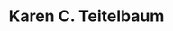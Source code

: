 ---
layout: layouts/profile.liquid
title: Karen C. Teitelbaum
id: karen_c_teitelbaum
prefix: 
first: Karen
middle: C.
last: Teitelbaum
suffix: 
currentTitle: Board Director/ Senior Advisor/ Immediate Past CEO
currentOrg: Independent Board Director&#58; Advantia Health (Chair, Compensation Committee/ Member, Quality Committee); Surgical Solutions (Member, Commercial and Operations Committee), Ingenovis Health. Senior Advisor&#58; Juniper Advisory and TVM Capital. Mentor&#58; Creative Destruction Lab.
bio: Karen C. Teitelbaum<br /><br />Board Member| CEO| Senior Advisor<br /><br />With expertise in strategy, growth, and turnaround work, Karen is a nationally recognized leader focused on ensuring corporate viability and development through driving operational excellence and transformation of care.<br /><br />Karen is a board member of Advantia Health, serving as Chair, Compensation Committee and as a member of the Quality Committee. Advantia is a privately held, growth-oriented company committed to transforming women’s health services through technology and best practices. She serves on the Commercial and Operating Committee as a board member for Surgical Solutions, a portfolio company of Grupo Vitalmex, S.A., providing sterile processing solutions to enhance operating room efficiency, quality, and physician satisfaction. <br /><br />Karen also is on the board of Ingenovis Health, a family of forward-thinking staffing healthcare companies. She served as Board member/Global Health Advisor for Blink Science, a biotechnology and digital startup providing instantaneous diagnosis of Covid-19. <br /><br />As a Senior Advisor to Juniper Advisory, Karen provides counsel to firm clients contemplating nonprofit healthcare mergers or acquisitions. She also is a Senior Advisor to TVM Capital Healthcare Partners, an emerging markets-focused healthcare private equity investment firm focused in Southeast Asia and Middle East/North Africa. She joined Creative Destruction Lab (CDL) as a mentor. CDL delivers an objectives-based program for massively scalable, seed-stage, science- and technology-based companies. CDL mentors include accomplished entrepreneurs, operators, and investors.<br /><br />As President/Chief Executive Officer of Sinai Chicago, the city’s largest private safety net healthcare system with over $1 billion in revenues, Karen oversaw a successful turnaround of financial, philanthropic, and operational performance. Results to date show a year-over-year improvement profitability, taking the organization from a loss of $42 million to a profit of $32.6 million, improved EBIDA from a negative $14.8 million to a positive $55.6 million and increased philanthropy from $2.3 million annually to $13.5 million. Karen previously served as the Executive Vice President/Chief Operating Officer, overseeing the integration into the System of a private hospital. <br /><br />An early career entrepreneur, after purchasing a rehabilitation services firm, Karen grew the company into the largest of its kind in Chicago before selling it to a publicly traded firm. Following the sale, Karen held increasingly responsible positions in nonprofit and public companies.<br /><br />Karen is an influential participant in state and national legislative policy-making agendas, working with legislators of both the Senate and Congress. She has formed strategic relationships with non-healthcare partners, creating assets in underdeveloped urban areas.<br /><br />Karen serves on civic, state, and national boards. She was the 2021 Chair of the Illinois Health and Hospital Association Board, having served as Chair of the Finance Committee and a member of the Executive, Governance and Health Equity Committees. Karen also served as a board member of America’s Essential Hospitals, as a member of the Governance Committee. She is a Visiting Lecturer at Kenya Methodist University in Nairobi.<br /><br />Awards include “One of 10 Business Leaders to Watch in 2020” by the Chicago Tribune, twice named to Crain’s Chicago Business “Notable Women in Chicago Healthcare” list, the Weizmann Institute “Women of Science” award, a recipient of the National Medical Fellowship “Leadership in Healthcare” award, and the 2021 awardee of “Community Leadership” for the Chicago Health Executives Forum. She is a member of the Chicago Network, Women Corporate Directors, the Commercial Club of Chicago, the Economic Club of Chicago, and Kellogg Executive Women’s Network. <br /><br />Karen holds an MBA from Northwestern University, J.L. Kellogg School of Management. She is a frequently requested national speaker, world traveler, avid bicyclist, and cook, and resides in Chicago, Illinois.
linkedin: https://www.linkedin.com/in/karenteitelbaum
tiktok: 
twitter: 
aboutme: 
insta: 
orgURL: 
snapchat: 
personalURL: 
smallHeadshotURL: assets/images/headshots/53DD302B-DA99-4392-8214-C2C1446757DF_converted_scaled.avif
originalHeadshotURL: assets/images/headshots/53DD302B-DA99-4392-8214-C2C1446757DF_converted_scaled.avif
tags-experience: 
 - Business Development
 - Digital Transformation
 - ESG Experience
 - Finance
 - Governance
 - HR / Human Resources
 - International
 - Mergers & Acquisitions
 - P&L&#58; $1B+
 - Private Companies
 - Transformational and Growth
 - Turnaround
 - Business Development
 - Digital Transformation
 - ESG Experience
 - Finance
 - Governance
 - HR / Human Resources
 - Mergers & Acquisitions
 - Marketing
 - P&L&#58; $500M-$1B
 - PR / Public Relations
 - Privacy
 - Private Companies
 - Procurement
 - Supply Chain
 - Transformational and Growth
 - Turnaround
tags-current-industries: 
 - Administrative and Support Services
 - Ambulatory Health Care Services
 - Corporate Directorships
 - Education and Health Services
 - Health Care and Social Assistance
 - Hospitals
 - Investment Banking
 - Private Equity
tags-current-position: 
tags-past-industries: 
 - Ambulatory Health Care Services
 - Associations
 - Civic/Public Policy
 - Community Development/Organizing
 - Construction of Buildings
 - Corporate Directorships
 - Education and Health Services
 - Educational Services
 - Finance and Insurance
 - Financial Activities
 - Foundations/Granting Agency
 - Funds, Trusts, and Other Financial Vehicles
 - Government
 - Health Care and Social Assistance
 - Hospitals
 - Human Services
 - Incubator
 - Investment Banking
 - Management of Companies and Enterprises
 - PR/Communications
 - Private Equity
 - Professional, Scientific, and Technical Services
 - Religious, Grantmaking, Civic, Professional, and Similar Organizations
 - Social Assistance
 - Technology
tags-past-position: 
 - CEO / Chief Executive Officer
 - COO / Chief Operating Officer
 - EVP / Executive Vice President
 - President
 - SVP / Senior Vice President
 - VP / Vice President
tags-current-board-service: 
    - Corporate Private
    - Private Equity
tags-past-board-service: 
    - Corporate Private
    - Nonprofit
    - Private Equity
boards-current-corporate-private: 
 - Advantia Health, Independent Director; Chair, Compensation Committee/ Member, Quality Committee
 - Ingenovis, Independent Director
 - Surgical Solutions, Independent Director; Member, Commercial and Operations Committee
boards-current-corporate-public: 
boards-current-nonprofit: 
boards-current-privateequity: 
 - Advantia Health, Independent Board Director/ Chair, Compensation Committee/ Member, Quality Committee
 - Ingenovis, Independent Board Director
 - Surgical Solutions, Independent Board Director/ Member, Commercial and Operations Committee
boards-current-spac: 
boards-current-vc: 
boards-past-corporate-private: 
 - Blink (now Persown), Independent Board Director and Global Health Advisor
boards-past-corporate-public: 
boards-past-nonprofit: 
 - Illinois Health and Hospital Systems Association, Board of Trustees Chair/ Vice Chair/ Chair, Finance/ Member, Nominating and Governance/ Member, Diversity, Equity and Inclusion
 - America's Essential Hospitals, Board of Directors/ Member, Governance Committee/ Chair, Board Diversity Task Force
 - Chicago-Cook Workforce Innovation Board, Board Member/ Mayoral Appointee
boards-past-privateequity: 
 - Blink (now Persown), Independent Board Member and Global Health Advisor
boards-past-spac: 
boards-past-vc: 
---
